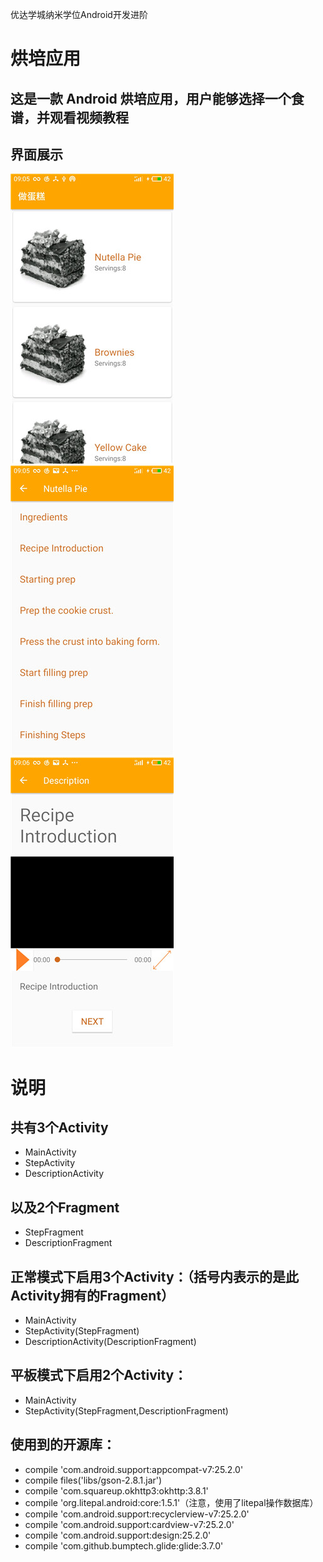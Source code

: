 优达学城纳米学位Android开发进阶
# 烘培应用

## 这是一款 Android 烘培应用，用户能够选择一个食谱，并观看视频教程

## 界面展示
![](https://github.com/YGLLL/Baking/blob/master/screenshot/3.jpg)
![](https://github.com/YGLLL/Baking/blob/master/screenshot/2.jpg)
![](https://github.com/YGLLL/Baking/blob/master/screenshot/1.jpg)

# 说明
## 共有3个Activity
- MainActivity
- StepActivity
- DescriptionActivity
## 以及2个Fragment
- StepFragment
- DescriptionFragment
	
## 正常模式下启用3个Activity：（括号内表示的是此Activity拥有的Fragment）
- MainActivity
- StepActivity(StepFragment)
- DescriptionActivity(DescriptionFragment)
## 平板模式下启用2个Activity：
- MainActivity
- StepActivity(StepFragment,DescriptionFragment)
	
## 使用到的开源库：
- compile 'com.android.support:appcompat-v7:25.2.0'
- compile files('libs/gson-2.8.1.jar')
- compile 'com.squareup.okhttp3:okhttp:3.8.1'
- compile 'org.litepal.android:core:1.5.1'（注意，使用了litepal操作数据库）
- compile 'com.android.support:recyclerview-v7:25.2.0'
- compile 'com.android.support:cardview-v7:25.2.0'
- compile 'com.android.support:design:25.2.0'
- compile 'com.github.bumptech.glide:glide:3.7.0'